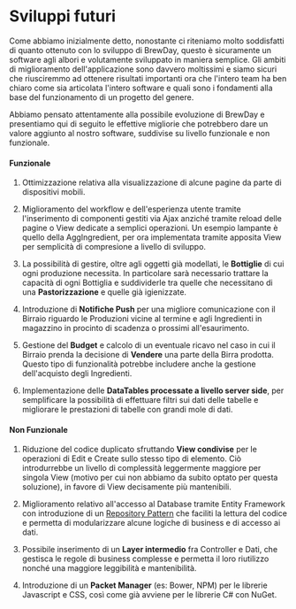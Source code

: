 # Sviluppi futuri

Come abbiamo inizialmente detto, nonostante ci riteniamo molto soddisfatti di quanto ottenuto con lo sviluppo di BrewDay, questo è sicuramente un software agli albori e volutamente sviluppato in maniera semplice.
Gli ambiti di miglioramento dell'applicazione sono davvero moltissimi e siamo sicuri che riusciremmo ad ottenere risultati importanti ora che l'intero team ha ben chiaro come sia articolata l'intero software e quali sono i fondamenti alla base del funzionamento di un progetto del genere.

Abbiamo pensato attentamente alla possibile evoluzione di BrewDay e presentiamo qui di seguito le effettive migliorie che potrebbero dare un valore aggiunto al nostro software, suddivise su livello funzionale e non funzionale. 

#### Funzionale

1. Ottimizzazione relativa alla visualizzazione di alcune pagine da parte di dispositivi mobili.

2. Miglioramento del workflow e dell'esperienza utente tramite l'inserimento di componenti gestiti via Ajax anziché tramite reload delle pagine o View dedicate a semplici operazioni. Un esempio lampante è quello della AggIngredient, per ora implementata tramite apposita View per semplicità di compresione a livello di sviluppo.

3. La possibilità di gestire, oltre agli oggetti già modellati, le **Bottiglie** di cui ogni produzione necessita. In particolare sarà necessario trattare la capacità di ogni Bottiglia e suddividerle tra quelle che necessitano di una **Pastorizzazione** e quelle già igienizzate.

4. Introduzione di **Notifiche Push** per una migliore comunicazione con il Birraio riguardo le Produzioni vicine al termine e agli Ingredienti in magazzino in procinto di scadenza o prossimi all'esaurimento.

5. Gestione del **Budget** e calcolo di un eventuale ricavo nel caso in cui il Birraio prenda la decisione di **Vendere** una parte della Birra prodotta. Questo tipo di funzionalità potrebbe includere anche la gestione dell'acquisto degli Ingredienti.

6. Implementazione delle **DataTables processate a livello server side**, per semplificare la possibilità di effettuare filtri sui dati delle tabelle e migliorare le prestazioni di tabelle con grandi mole di dati.


#### Non Funzionale

1. Riduzione del codice duplicato sfruttando **View condivise** per le operazioni di Edit e Create sullo stesso tipo di elemento. Ciò introdurrebbe un livello di complessità leggermente maggiore per singola View (motivo per cui non abbiamo da subito optato per questa soluzione), in favore di View decisamente più mantenibili.

2. Miglioramento relativo all'accesso al Database tramite Entity Framework con introduzione di un [Repository Pattern](https://msdn.microsoft.com/en-us/library/ff649690.aspx) che faciliti la lettura del codice e permetta di modularizzare alcune logiche di business e di accesso ai dati.

3. Possibile inserimento di un **Layer intermedio** fra Controller e Dati, che gestisca le regole di business complesse e permetta il loro riutilizzo nonché una maggiore leggibilità e mantenibilità.

4. Introduzione di un **Packet Manager** (es: Bower, NPM) per le librerie Javascript e CSS, così come già avviene per le librerie C# con NuGet.